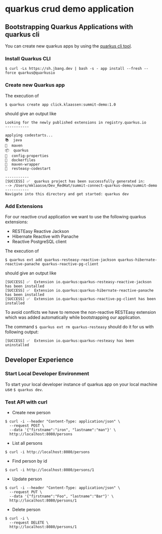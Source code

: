 # quarkus crud demo application

## Bootstrapping Quarkus Applications with quarkus cli

You can create new quarkus apps by using the [quarkus cli tool](https://quarkus.io/guides/cli-tooling).

### Install Quarkus CLI
`$ curl -Ls https://sh.jbang.dev | bash -s - app install --fresh --force quarkus@quarkusio`


### Create new Quarkus app

The execution of 

`$ quarkus create app click.klaassen:summit-demo:1.0`

should give an output like 

```
Looking for the newly published extensions in registry.quarkus.io
-----------

applying codestarts...
📚  java
🔨  maven
📦  quarkus
📝  config-properties
🔧  dockerfiles
🔧  maven-wrapper
🚀  resteasy-codestart

-----------
[SUCCESS] ✅  quarkus project has been successfully generated in:
--> /Users/mklaasse/Dev_RedHat/summit-connect-quarkus-demo/summit-demo
-----------
Navigate into this directory and get started: quarkus dev
```

### Add Extensions

For our reactive crud application we want to use the following quarkus extensions:
* RESTEasy Reactive Jackson
* Hibernate Reactive with Panache
* Reactive PostgreSQL client

The execution of

`$ quarkus ext add quarkus-resteasy-reactive-jackson quarkus-hibernate-reactive-panache quarkus-reactive-pg-client`

should give an output like

```
[SUCCESS] ✅  Extension io.quarkus:quarkus-resteasy-reactive-jackson has been installed
[SUCCESS] ✅  Extension io.quarkus:quarkus-hibernate-reactive-panache has been installed
[SUCCESS] ✅  Extension io.quarkus:quarkus-reactive-pg-client has been installed
```

To avoid conflicts we have to remove the non-reactive RESTEasy extension which was added automatically while bootstrapping our application.

The command `$ quarkus ext rm quarkus-resteasy` should do it for us with following output:

```
[SUCCESS] ✅  Extension io.quarkus:quarkus-resteasy has been uninstalled
```

## Developer Experience

### Start Local Developer Environment

To start your local developer instance of quarkus app on your local machine use `$ quarkus dev`.

### Test API with curl

* Create new person
```
$ curl -i --header "Content-Type: application/json" \
  --request POST \
  --data '{"firstname":"iron", "lastname":"man"}' \
  http://localhost:8080/persons
```

* List all persons
```
$ curl -i http://localhost:8080/persons
```

* Find person by id
```
$ curl -i http://localhost:8080/persons/1
```

* Update person
```
$ curl -i --header "Content-Type: application/json" \
  --request PUT \
  --data '{"firstname":"Foo", "lastname":"Bar"}' \
  http://localhost:8080/persons/1
```

* Delete person
```
$ curl -i \
  --request DELETE \
  http://localhost:8080/persons/1
```
